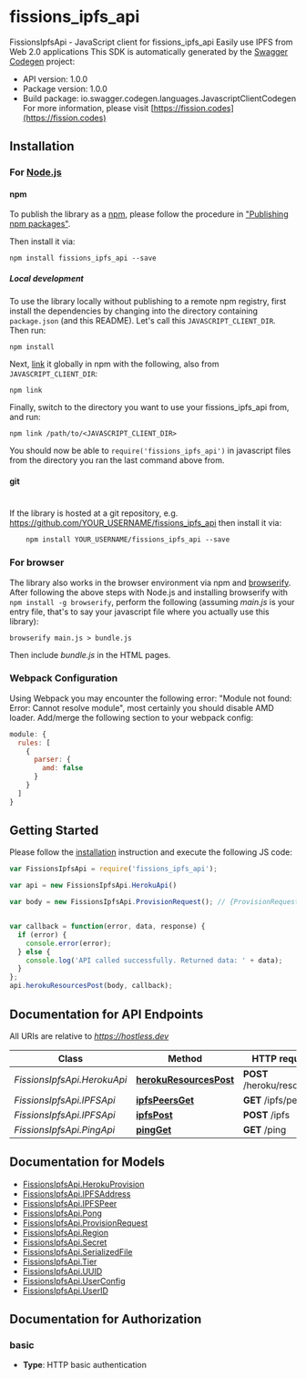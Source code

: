 # fissions_ipfs_api

FissionsIpfsApi - JavaScript client for fissions_ipfs_api
Easily use IPFS from Web 2.0 applications
This SDK is automatically generated by the [Swagger Codegen](https://github.com/swagger-api/swagger-codegen) project:

- API version: 1.0.0
- Package version: 1.0.0
- Build package: io.swagger.codegen.languages.JavascriptClientCodegen
For more information, please visit [https://fission.codes](https://fission.codes)

## Installation

### For [Node.js](https://nodejs.org/)

#### npm

To publish the library as a [npm](https://www.npmjs.com/),
please follow the procedure in ["Publishing npm packages"](https://docs.npmjs.com/getting-started/publishing-npm-packages).

Then install it via:

```shell
npm install fissions_ipfs_api --save
```

##### Local development

To use the library locally without publishing to a remote npm registry, first install the dependencies by changing 
into the directory containing `package.json` (and this README). Let's call this `JAVASCRIPT_CLIENT_DIR`. Then run:

```shell
npm install
```

Next, [link](https://docs.npmjs.com/cli/link) it globally in npm with the following, also from `JAVASCRIPT_CLIENT_DIR`:

```shell
npm link
```

Finally, switch to the directory you want to use your fissions_ipfs_api from, and run:

```shell
npm link /path/to/<JAVASCRIPT_CLIENT_DIR>
```

You should now be able to `require('fissions_ipfs_api')` in javascript files from the directory you ran the last 
command above from.

#### git
#
If the library is hosted at a git repository, e.g.
https://github.com/YOUR_USERNAME/fissions_ipfs_api
then install it via:

```shell
    npm install YOUR_USERNAME/fissions_ipfs_api --save
```

### For browser

The library also works in the browser environment via npm and [browserify](http://browserify.org/). After following
the above steps with Node.js and installing browserify with `npm install -g browserify`,
perform the following (assuming *main.js* is your entry file, that's to say your javascript file where you actually 
use this library):

```shell
browserify main.js > bundle.js
```

Then include *bundle.js* in the HTML pages.

### Webpack Configuration

Using Webpack you may encounter the following error: "Module not found: Error:
Cannot resolve module", most certainly you should disable AMD loader. Add/merge
the following section to your webpack config:

```javascript
module: {
  rules: [
    {
      parser: {
        amd: false
      }
    }
  ]
}
```

## Getting Started

Please follow the [installation](#installation) instruction and execute the following JS code:

```javascript
var FissionsIpfsApi = require('fissions_ipfs_api');

var api = new FissionsIpfsApi.HerokuApi()

var body = new FissionsIpfsApi.ProvisionRequest(); // {ProvisionRequest} 


var callback = function(error, data, response) {
  if (error) {
    console.error(error);
  } else {
    console.log('API called successfully. Returned data: ' + data);
  }
};
api.herokuResourcesPost(body, callback);

```

## Documentation for API Endpoints

All URIs are relative to *https://hostless.dev*

Class | Method | HTTP request | Description
------------ | ------------- | ------------- | -------------
*FissionsIpfsApi.HerokuApi* | [**herokuResourcesPost**](docs/HerokuApi.md#herokuResourcesPost) | **POST** /heroku/resources | 
*FissionsIpfsApi.IPFSApi* | [**ipfsPeersGet**](docs/IPFSApi.md#ipfsPeersGet) | **GET** /ipfs/peers | 
*FissionsIpfsApi.IPFSApi* | [**ipfsPost**](docs/IPFSApi.md#ipfsPost) | **POST** /ipfs | 
*FissionsIpfsApi.PingApi* | [**pingGet**](docs/PingApi.md#pingGet) | **GET** /ping | 


## Documentation for Models

 - [FissionsIpfsApi.HerokuProvision](docs/HerokuProvision.md)
 - [FissionsIpfsApi.IPFSAddress](docs/IPFSAddress.md)
 - [FissionsIpfsApi.IPFSPeer](docs/IPFSPeer.md)
 - [FissionsIpfsApi.Pong](docs/Pong.md)
 - [FissionsIpfsApi.ProvisionRequest](docs/ProvisionRequest.md)
 - [FissionsIpfsApi.Region](docs/Region.md)
 - [FissionsIpfsApi.Secret](docs/Secret.md)
 - [FissionsIpfsApi.SerializedFile](docs/SerializedFile.md)
 - [FissionsIpfsApi.Tier](docs/Tier.md)
 - [FissionsIpfsApi.UUID](docs/UUID.md)
 - [FissionsIpfsApi.UserConfig](docs/UserConfig.md)
 - [FissionsIpfsApi.UserID](docs/UserID.md)


## Documentation for Authorization


### basic

- **Type**: HTTP basic authentication

